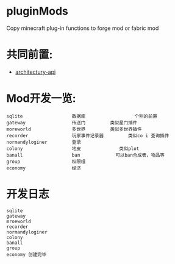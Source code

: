 # pluginMods
Copy minecraft plug-in functions to forge mod or fabric mod

# 共同前置: 
<ul>
    <li>
        <a href="https://www.curseforge.com/minecraft/mc-mods/architectury-api">architectury-api</a>
    </li>
</ul>

# Mod开发一览:

    sqlite                  数据库                  个别的前置
    gateway                 传送门			类似星门插件
    moreworld               多世界			类似多世界插件
    recorder                玩家事件记录器	        类似co i 查询插件
    normandyloginer         登录
    colony                  地皮		        类似plot
    banall                  ban		        可以ban合成表，物品等
    group                   权限组
    economy                 经济

# 开发日志
    sqlite 
    gateway 
    mroeworld 
    recorder 
    normandyloginer
    colony
    banall 
    group
    economy 创建完毕
    
